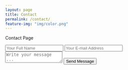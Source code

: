 ```yaml
---
layout: page
title: Contact
permalink: /contact/
feature-img: "img/color.png"
---
```


Contact Page

<form id="form" action="https://submit-form.com/IqLH7voPN" method="post" data-botpoison-public-key="pk_536bd3c7-42fa-4e17-be49-d8dd64221d95" target="_blank">
  <input type='text' name='name' placeholder='Your Full Name' />
  <input type='email' name='email' placeholder='Your E-mail Address' />
  <textarea name='message' placeholder='Write your message ...'></textarea>
  <input id="submit" type='submit' value='Send Message' />
</form>

<script>
  var formElement = document.getElementById("form");
  var buttonElement = document.getElementById("submit");
  formElement.addEventListener("botpoison-challenge-start", function () {
    buttonElement.setAttribute("disabled", "disabled");
  });
  formElement.addEventListener("botpoison-challenge-success", function () {
    buttonElement.removeAttribute("disabled");
  });
  formElement.addEventListener("botpoison-challenge-error", function () {
    buttonElement.removeAttribute("disabled");
  });
</script>
